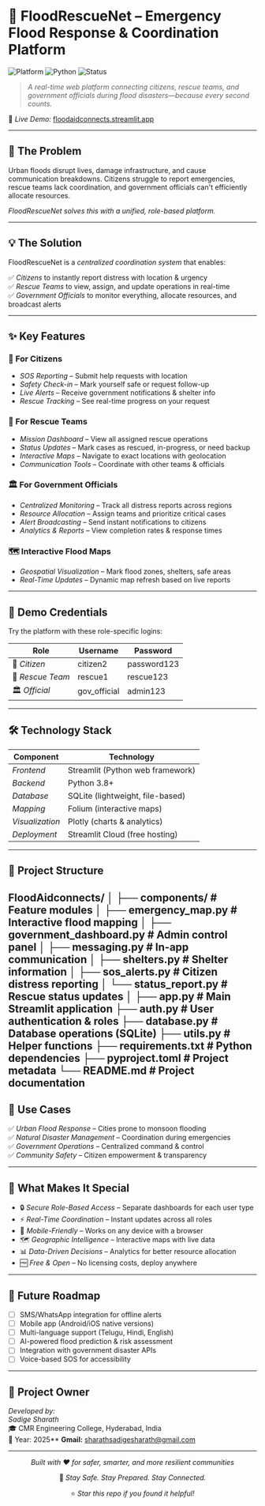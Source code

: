 # 🌊 FloodRescueNet – Emergency Flood Response & Coordination Platform

![Platform](https://img.shields.io/badge/Platform-Streamlit-FF4B4B?style=for-the-badge&logo=streamlit&logoColor=white)
![Python](https://img.shields.io/badge/Python-3.8+-3776AB?style=for-the-badge&logo=python&logoColor=white)
![Status](https://img.shields.io/badge/Status-Live-success?style=for-the-badge)

> *A real-time web platform connecting citizens, rescue teams, and government officials during flood disasters—because every second counts.*

🔗 *Live Demo:* [floodaidconnects.streamlit.app](https://floodaidconnects-tufwje9dktjma2ydqirel.streamlit.app)

---

## 🚨 The Problem

Urban floods disrupt lives, damage infrastructure, and cause communication breakdowns. Citizens struggle to report emergencies, rescue teams lack coordination, and government officials can't efficiently allocate resources.

*FloodRescueNet solves this with a unified, role-based platform.*

---

## 💡 The Solution

FloodRescueNet is a *centralized coordination system* that enables:

✅ *Citizens* to instantly report distress with location & urgency  
✅ *Rescue Teams* to view, assign, and update operations in real-time  
✅ *Government Officials* to monitor everything, allocate resources, and broadcast alerts  

---

## ✨ Key Features

### 👥 For Citizens
- *SOS Reporting* – Submit help requests with location
- *Safety Check-in* – Mark yourself safe or request follow-up
- *Live Alerts* – Receive government notifications & shelter info
- *Rescue Tracking* – See real-time progress on your request

### 🚁 For Rescue Teams
- *Mission Dashboard* – View all assigned rescue operations
- *Status Updates* – Mark cases as rescued, in-progress, or need backup
- *Interactive Maps* – Navigate to exact locations with geolocation
- *Communication Tools* – Coordinate with other teams & officials

### 🏛 For Government Officials
- *Centralized Monitoring* – Track all distress reports across regions
- *Resource Allocation* – Assign teams and prioritize critical cases
- *Alert Broadcasting* – Send instant notifications to citizens
- *Analytics & Reports* – View completion rates & response times

### 🗺 Interactive Flood Maps
- *Geospatial Visualization* – Mark flood zones, shelters, safe areas
- *Real-Time Updates* – Dynamic map refresh based on live reports

---

## 🔑 Demo Credentials

Try the platform with these role-specific logins:

| Role                | Username       | Password      |
|---------------------|----------------|---------------|
| 👥 *Citizen*      | citizen2     | password123 |
| 🚨 *Rescue Team*  | rescue1      | rescue123   |
| 🏛 *Official*     | gov_official | admin123    |

---

## 🛠 Technology Stack

| Component       | Technology                          |
|-----------------|-------------------------------------|
| *Frontend*    | Streamlit (Python web framework)    |
| *Backend*     | Python 3.8+                         |
| *Database*    | SQLite (lightweight, file-based)    |
| *Mapping*     | Folium (interactive maps)           |
| *Visualization*| Plotly (charts & analytics)        |
| *Deployment*  | Streamlit Cloud (free hosting)      |

---

## 📂 Project Structure
FloodAidconnects/
│
├── components/              # Feature modules
│   ├── emergency_map.py     # Interactive flood mapping
│   ├── government_dashboard.py  # Admin control panel
│   ├── messaging.py         # In-app communication
│   ├── shelters.py          # Shelter information
│   ├── sos_alerts.py        # Citizen distress reporting
│   └── status_report.py     # Rescue status updates
│
├── app.py                   # Main Streamlit application
├── auth.py                  # User authentication & roles
├── database.py              # Database operations (SQLite)
├── utils.py                 # Helper functions
├── requirements.txt         # Python dependencies
├── pyproject.toml           # Project metadata
└── README.md                # Project documentation
---

## 🎯 Use Cases

✅ *Urban Flood Response* – Cities prone to monsoon flooding  
✅ *Natural Disaster Management* – Coordination during emergencies  
✅ *Government Operations* – Centralized command & control  
✅ *Community Safety* – Citizen empowerment & transparency  

---

## 🌟 What Makes It Special

- 🔒 *Secure Role-Based Access* – Separate dashboards for each user type
- ⚡ *Real-Time Coordination* – Instant updates across all roles
- 📱 *Mobile-Friendly* – Works on any device with a browser
- 🗺 *Geographic Intelligence* – Interactive maps with live data
- 📊 *Data-Driven Decisions* – Analytics for better resource allocation
- 🆓 *Free & Open* – No licensing costs, deploy anywhere

---

## 🔮 Future Roadmap

- [ ] SMS/WhatsApp integration for offline alerts
- [ ] Mobile app (Android/iOS native versions)
- [ ] Multi-language support (Telugu, Hindi, English)
- [ ] AI-powered flood prediction & risk assessment
- [ ] Integration with government disaster APIs
- [ ] Voice-based SOS for accessibility

---

## 👤 Project Owner

*Developed by:*  
*Sadige Sharath*  
🎓 CMR Engineering College, Hyderabad, India  
📅 Year: 2025**
**Gmail:** sharathsadigesharath@gmail.com

---



<div align="center">

*Built with ❤ for safer, smarter, and more resilient communities*

🚨 *Stay Safe. Stay Prepared. Stay Connected.*

⭐ *Star this repo if you found it helpful!*

</div>
